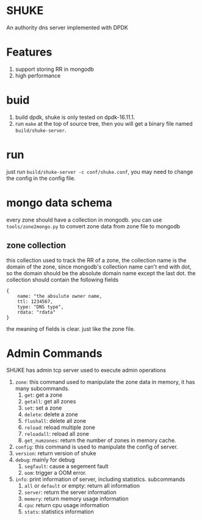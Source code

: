 # SHUKE
An authority dns server implemented with DPDK

# Features
1. support storing RR in mongodb
2. high performance

# buid
1. build dpdk, shuke is only tested on dpdk-16.11.1.
2. run `make` at the top of source tree, then you will get a binary file named `build/shuke-server`.

# run
just run `build/shuke-server -c conf/shuke.conf`, 
you may need to change the config in the config file.

# mongo data schema
every zone should have a collection in mongodb. you can use 
`tools/zone2mongo.py` to convert zone data from zone file to mongodb

## zone collection
this collection used to track the RR of a zone, 
the collection name is the domain of the zone, since mongodb's
collection name can't end with dot, so the domain should be the
absolute domain name except the last dot.
the collection should contain the following fields

    {
        name: "the absulute owner name,
        ttl: 1234567,
        type: "DNS type",
        rdata: "rdata"
    }
    
the meaning of fields is clear. just like the zone file.

# Admin Commands
SHUKE has admin tcp server used to execute admin operations
 
1. `zone`: this command used to manipulate the zone data in memory, it has many subcommands.
    1. `get`: get a zone
    2. `getall`: get all zones
    3. `set`: set a zone
    4. `delete`: delete a zone
    5. `flushall`: delete all zone
    6. `reload`: reload  multiple zone
    7. `reloadall`: reload all zone
    8. `get_numzones`: return the number of zones in memory cache.
2. `config`: this command is used to manipulate the config of server.
3. `version`: return version of shuke
4. `debug`: mainly for debug
    1. `segfault`: cause a segement fault
    2. `oom`: trigger a OOM error.
5. `info`: print information of server, including statistics. subcommands
    1. `all` or `default` or empty: return all information
    2. `server`: return the server information
    3. `memory`: return memory usage information
    4. `cpu`: return cpu usage information
    5. `stats`: statistics information
